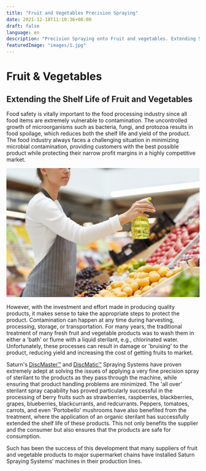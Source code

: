 ```yaml
---
title: "Fruit and Vegetables Precision Spraying"
date: 2021-12-18T11:10:36+08:00
draft: false
language: en
description: "Precision Spraying onto Fruit and vegetables. Extending Shelf life with Sterilant Spraying. Low fat Chips and Roast Potatoes."
featuredImage: "images/1.jpg"
---
```


# Fruit & Vegetables

## Extending the Shelf Life of Fruit and Vegetables

Food safety is vitally important to the food processing industry since all food items are extremely vulnerable to contamination. The uncontrolled growth of microorganisms such as bacteria, fungi, and protozoa results in food spoilage, which reduces both the shelf life and yield of the product. The food industry always faces a challenging situation in minimizing microbial contamination, providing customers with the best possible product while protecting their narrow profit margins in a highly competitive market.

![Spraying on fruits and vegetables](images/2.jpg)

However, with the investment and effort made in producing quality products, it makes sense to take the appropriate steps to protect the product. Contamination can happen at any time during harvesting, processing, storage, or transportation. For many years, the traditional treatment of many fresh fruit and vegetable products was to wash them in either a 'bath' or flume with a liquid sterilant, e.g., chlorinated water. Unfortunately, these processes can result in damage or 'bruising' to the product, reducing yield and increasing the cost of getting fruits to market.

Saturn's [DiscMaster™](/products) and [DiscMatic™]((/products)) Spraying Systems have proven extremely adept at solving the issues of applying a very fine precision spray of sterilant to the products as they pass through the machine, while ensuring that product handling problems are minimized. The 'all over' sterilant spray capability has proved particularly successful in the processing of berry fruits such as strawberries, raspberries, blackberries, grapes, blueberries, blackcurrants, and redcurrants. Peppers, tomatoes, carrots, and even 'Portobello' mushrooms have also benefited from the treatment, where the application of an organic sterilant has successfully extended the shelf life of these products. This not only benefits the supplier and the consumer but also ensures that the products are safe for consumption.

Such has been the success of this development that many suppliers of fruit and vegetable products to major supermarket chains have installed Saturn Spraying Systems' machines in their production lines.
